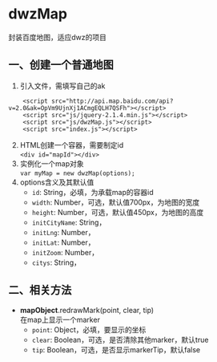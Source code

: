 # dwzMap
封装百度地图，适应dwz的项目
## 一、创建一个普通地图
1. 引入文件，需填写自己的ak  
```
    <script src="http://api.map.baidu.com/api?v=2.0&ak=OpVm9UjnXj1ACmgEQLH7QSFh"></script>
    <script src="js/jquery-2.1.4.min.js"></script>
    <script src="js/dwzMap.js"></script>
    <script src="index.js"></script>
```
2. HTML创建一个容器，需要制定id  
`<div id="mapId"></div>`
3. 实例化一个map对象  
`var myMap = new dwzMap(options);`
4. options含义及其默认值  
    + `id`: String，必填，为承载map的容器id
    + `width`: Number，可选，默认值700px，为地图的宽度
    + `height`: Number，可选，默认值450px，为地图的高度
    + `initCityName`: String，
    + `initLng`: Number，
    + `initLat`: Number，
    + `initZoom`: Number，
    + `citys`: String，
## 二、相关方法
- **mapObject**.redrawMark(point, clear, tip)  
    在map上显示一个marker
    - `point`: Object，必填，要显示的坐标
    - `clear`: Boolean，可选，是否清除其他marker，默认true
    - `tip`: Boolean，可选，是否显示markerTip，默认false
